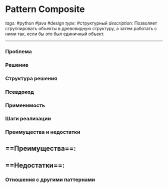 # Pattern Composite
*tags:* #python #java #design 
*type:* #структурный
*description:* Позволяет сгруппировать объекты в древовидную структуру, а затем работать с ними так, если бы это был единичный объект.

---
### Проблема


### Решение


### Структура решения

	
### Псевдокод


### Применимость


### Шаги реализации


### Преимущества и недостатки
==Преимущества==:
- 

==Недостатки==:
- 

### Отношения с другими паттернами 
